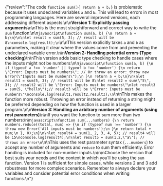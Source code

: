 {"review":"The code `function sum(){ return a + b;}` is problematic because it uses undeclared variables `a` and `b`.
This will lead to errors in most programming languages. Here are several improved versions, each addressing different
aspects:\n\n**Version 1: Explicitly passing arguments**\n\nThis is the most straightforward and correct way to write the
`sum` function:\n\n```javascript\nfunction sum(a, b) {\n return a + b;\n}\n\nlet result = sum(5, 3); // result will be
8\nconsole.log(result);\n```\n\nThis version explicitly takes `a` and `b` as parameters, making it clear where the
values come from and preventing the undeclared variable error.\n\n**Version 2: Handling potential errors (Type
checking)**\n\nThis version adds basic type checking to handle cases where the inputs might not be
numbers:\n\n```javascript\nfunction sum(a, b) {\n if (typeof a !== 'number' || typeof b !== 'number') {\n return
\"Error: Inputs must be numbers\"; // Or throw an error: throw new Error(\"Inputs must be numbers\");\n }\n return a +
b;\n}\n\nlet result1 = sum(5, 3); // result1 will be 8\nlet result2 = sum(\"5\", 3); // result2 will be \"Error: Inputs
must be numbers\"\nlet result3 = sum(5, \"hello\");// result3 will be \"Error: Inputs must be
numbers\"\nconsole.log(result1,result2,result3);\n```\n\nThis makes the function more robust. Throwing an error instead
of returning a string might be preferred depending on how the function is used in a larger program.\n\n**Version 3:
Handling an arbitrary number of arguments (using rest parameters)**\n\nIf you want the function to sum more than two
numbers:\n\n```javascript\nfunction sum(...numbers) {\n return numbers.reduce((total, num) => {\n if (typeof num !==
'number') {\n throw new Error('All inputs must be numbers');\n }\n return total + num;\n }, 0);\n}\n\nlet result4 =
sum(1, 2, 3, 4, 5); // result4 will be 15\nconsole.log(result4);\n\nlet result5 = sum(1,2,\"a\"); // throws an
error\n```\n\nThis uses the rest parameter syntax (`...numbers`) to accept any number of arguments and `reduce` to sum
them efficiently. Error handling is included for non-number inputs.\n\n\nChoose the version that best suits your needs
and the context in which you'll be using the `sum` function. Version 1 is sufficient for simple cases, while versions 2
and 3 add robustness for more complex scenarios. Remember to always declare your variables and consider potential error
conditions when writing functions.\n"}
